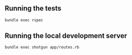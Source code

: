 #

## Running the tests

```bash
bundle exec rspec
```

## Running the local development server

```bash
bundle exec shotgun app/routes.rb
```
